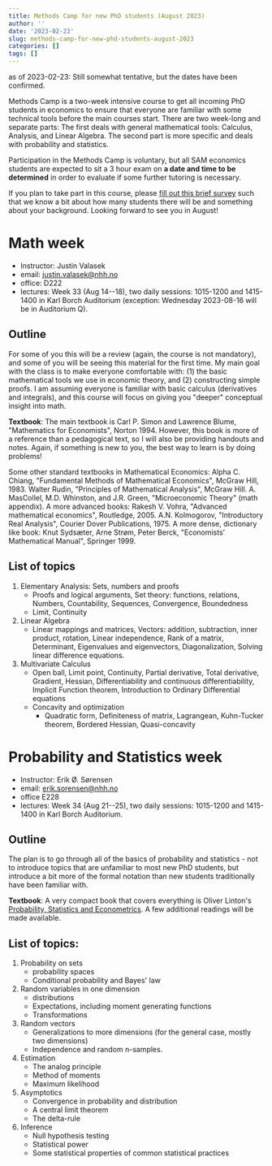 ```yaml
---
title: Methods Camp for new PhD students (August 2023)
author: ''
date: '2023-02-23'
slug: methods-camp-for-new-phd-students-august-2023
categories: []
tags: []
---
```



as of 2023-02-23: Still somewhat tentative, but the dates have been confirmed. 

Methods Camp is a two-week intensive course to get all incoming PhD students
in economics to ensure that everyone are familiar with some technical
tools before the main courses start. There are two week-long and separate parts: The first
deals with general mathematical tools: Calculus, Analysis, and Linear Algebra. The second part
is more specific and deals with probability and statistics. 

Participation in the Methods Camp is voluntary, but all SAM economics students are expected
to sit a 3 hour exam on **a date and time to be determined** in order to evaluate if some further
tutoring is necessary.  

If you plan to take part in this course, please [fill out this brief survey](https://forms.gle/R633oZDEJqbNHf58A) such
that we know a bit about how many students there will be and something about your background. Looking forward
to see you in August!


# Math week 

- Instructor: Justin Valasek
- email: <justin.valasek@nhh.no>
- office: D222
- lectures: Week 33 (Aug 14--18), two daily sessions: 1015-1200 and 1415-1400 in Karl Borch Auditorium (exception: Wednesday 2023-08-16 will be in Auditorium Q). 

## Outline
For some of you this will be a review (again, the course is not mandatory), and
some of you will be seeing this material for the first time. My main goal with
the class is to make everyone comfortable with: (1) the basic mathematical tools
we use in economic theory, and (2) constructing simple proofs. I am assuming
everyone is familiar with basic calculus (derivatives and integrals), and this course
will focus on giving you "deeper" conceptual insight into math.

**Textbook**: The main textbook is Carl P. Simon and Lawrence Blume, 
"Mathematics for Economists", Norton 1994. However, this book is more of a reference
than a pedagogical text, so I will also be providing handouts and notes. Again, if
something is new to you, the best way to learn is by doing problems!

Some other standard textbooks in Mathematical Economics: Alpha C. Chiang,
"Fundamental Methods of Mathematical Economics", McGraw Hill, 1983. Walter
Rudin, "Principles of Mathematical Analysis", McGraw Hill. A. MasCollel, M.D.
Whinston, and J.R. Green, "Microeconomic Theory" (math appendix). A more 
advanced books: Rakesh V. Vohra, "Advanced mathematical economics", Routledge,
2005. A.N. Kolmogorov, "Introductory Real Analysis", Courier Dover 
Publications, 1975. A more dense, dictionary like book: Knut Sydsæter, Arne Strøm,
Peter Berck, "Economists’ Mathematical Manual", Springer 1999.

## List of topics

1. Elementary Analysis: Sets, numbers and proofs
    - Proofs and logical arguments, Set theory: functions, relations, Numbers, Countability, Sequences, Convergence, Boundedness
    - Limit, Continuity
2. Linear Algebra
    - Linear mappings and matrices, Vectors: addition, subtraction, inner product, rotation, Linear independence, Rank of a matrix, Determinant, Eigenvalues and eigenvectors, Diagonalization, Solving linear difference equations.
3. Multivariate Calculus
    - Open ball, Limit point, Continuity, Partial derivative, Total derivative, Gradient, Hessian, Differentiability and continuous differentiability, Implicit Function theorem, Introduction to Ordinary Differential equations
    - Concavity and optimization
        - Quadratic form, Definiteness of matrix, Lagrangean, Kuhn-Tucker theorem, Bordered Hessian, Quasi-concavity


# Probability and Statistics week

- Instructor: Erik Ø. Sørensen
- email: <erik.sorensen@nhh.no>
- office E228
- lectures: Week 34 (Aug 21--25), two daily sessions: 1015-1200 and 1415-1400 in Karl Borch Auditorium.

## Outline
The plan is to go through all of the basics of probability and statistics - not to introduce
topics that are unfamiliar to most new PhD students, but introduce a bit more of the
formal notation than new students traditionally have been familiar with. 

**Textbook**: A very compact book that covers everything is Oliver Linton's [Probability, Statistics and Econometrics](https://www.amazon.com/Probability-Statistics-Econometrics-Oliver-Linton-dp-0128104953/dp/0128104953/). A few additional readings will be made available. 

## List of topics:

1. Probability on sets 
    - probability spaces
    - Conditional probability and Bayes' law
2. Random variables in one dimension
    - distributions
    - Expectations, including moment generating functions
    - Transformations
3. Random vectors
    - Generalizations to more dimensions (for the general case, mostly two dimensions)
    - Independence and random n-samples.
4. Estimation
    - The analog principle
    - Method of moments
    - Maximum likelihood
5. Asymptotics
    - Convergence in probability and distribution
    - A central limit theorem
    - The delta-rule
6. Inference 
    - Null hypothesis testing
    - Statistical power
    - Some statistical properties of common statistical practices


